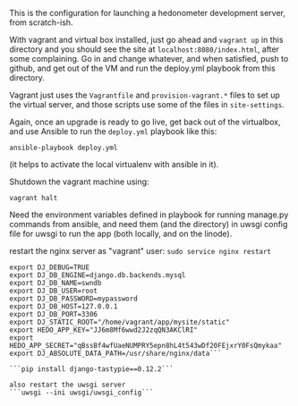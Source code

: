 This is the configuration for launching a hedonometer development server, from scratch-ish.

With vagrant and virtual box installed, just go ahead and `vagrant up` in this directory and you should see the site at `localhost:8080/index.html`, after some complaining.
Go in and change whatever, and when satisfied, push to github, and get out of the VM and run the deploy.yml playbook from this directory.

Vagrant just uses the `Vagrantfile` and `provision-vagrant.*` files to set up the virtual server, and those scripts use some of the files in `site-settings`.

Again, once an upgrade is ready to go live, get back out of the virtualbox, and use Ansible to run the `deploy.yml` playbook like this:

```ansible-playbook deploy.yml```

(it helps to activate the local virtualenv with ansible in it).

Shutdown the vagrant machine using:

```vagrant halt```


Need the environment variables defined in playbook for running manage.py commands from ansible, and need them (and the directory) in uwsgi config file for uwsgi to run the app (both locally, and on the linode).

restart the nginx server
as "vagrant" user:
```sudo service nginx restart```

```export DJ_SECRET_KEY='3*qr%3v27!)_cfml*uffm3n9glfdy%16!#4wm5@8t)rc@do_z^'
export DJ_DEBUG=TRUE
export DJ_DB_ENGINE=django.db.backends.mysql
export DJ_DB_NAME=swndb
export DJ_DB_USER=root
export DJ_DB_PASSWORD=mypassword
export DJ_DB_HOST=127.0.0.1
export DJ_DB_PORT=3306
export DJ_STATIC_ROOT="/home/vagrant/app/mysite/static"
export HEDO_APP_KEY="JJ6m8Mf6wwd2J2zqQN3AKClRI"
export HEDO_APP_SECRET="qBssBf4wfUaeNUMPRY5epn8hL4t543wDf20FEjxrY0FsQmykaa"
export DJ_ABSOLUTE_DATA_PATH=/usr/share/nginx/data```

```pip install django-tastypie==0.12.2```

also restart the uwsgi server
```uwsgi --ini uwsgi/uwsgi_config```

